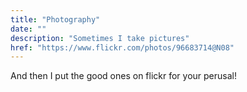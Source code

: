 ```yaml
---
title: "Photography"
date: ""
description: "Sometimes I take pictures"
href: "https://www.flickr.com/photos/96683714@N08"
---
```


<p>And then I put the good ones on flickr for your perusal!</p>